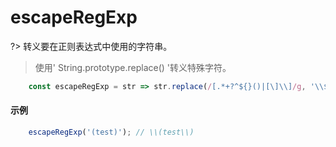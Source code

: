 # escapeRegExp

?>  转义要在正则表达式中使用的字符串。

> 使用' String.prototype.replace() '转义特殊字符。

```js
	const escapeRegExp = str => str.replace(/[.*+?^${}()|[\]\\]/g, '\\$&');
```

#### 示例

```js
	escapeRegExp('(test)'); // \\(test\\)
```